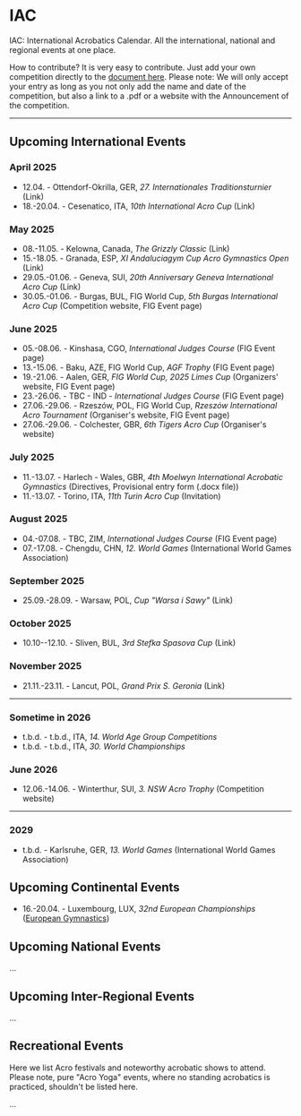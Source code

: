 # IAC

IAC: International Acrobatics Calendar. All the international, national and regional events at one place. 

How to contribute? It is very easy to contribute. Just add your own competition directly to the [document here]( https://github.com/floshin/acrolib/new/main). Please note: We will only accept your entry as long as you not only add the name and date of the competition, but also a link to a .pdf or a website with the Announcement of the competition. 

---

## Upcoming International Events


### April 2025

* 12.04. - Ottendorf-Okrilla, GER, *27. Internationales Traditionsturnier* (Link)
* 18.-20.04. - Cesenatico, ITA, *10th International Acro Cup* (Link)

<!--
| Date | City | Country | Name | Info |
| ---- | ---- | ------- | ---- | ---- |
| 12.04. | Ottendorf-Okrilla | GER | 27th Internationales Traditionsturnier	| competition website |
| 18.-20.04. | Cesenatico	| ITA | 10th International Acro Cup | for Clubs	| 
-->

### May 2025

* 08.-11.05. - Kelowna, Canada, *The Grizzly Classic* (Link)
* 15.-18.05. - Granada, ESP, *XI Andaluciagym Cup Acro Gymnastics Open* (Link)
* 29.05.-01.06. - Geneva, SUI, *20th Anniversary Geneva International Acro Cup* (Link)
* 30.05.-01.06. - Burgas, BUL, FIG World Cup, *5th Burgas International Acro Cup* (Competition website, FIG Event page)


### June 2025

* 05.-08.06. - Kinshasa, CGO, *International Judges Course* (FIG Event page)
* 13.-15.06. - Baku, AZE, FIG World Cup, *AGF Trophy* (FIG Event page)
* 19.-21.06. - Aalen, GER, *FIG World Cup, 2025 Limes Cup* (Organizers' website, FIG Event page)
* 23.-26.06. - TBC - IND - *International Judges Course* (FIG Event page)
* 27.06.-29.06.	- Rzeszów, POL, FIG World Cup, *Rzeszów International Acro Tournament* (Organiser's website, FIG Event page)
* 27.06.-29.06.	- Colchester, GBR, *6th Tigers Acro Cup*	(Organiser's website)


### July 2025

* 11.-13.07. -	Harlech - Wales, GBR, *4th Moelwyn International Acrobatic Gymnastics* (Directives, Provisional entry form (.docx file))
* 11.-13.07.	- Torino, ITA, *11th Turin Acro Cup*	(Invitation)


### August 2025

* 04.-07.08. - TBC,	ZIM, *International Judges Course* (FIG Event page)
* 07.-17.08. - Chengdu, CHN, *12. World Games* (International World Games Association)


### September 2025

* 25.09.-28.09.	- Warsaw,	POL, *Cup "Warsa i Sawy"* (Link) 


### October 2025

* 10.10--12.10.	- Sliven,	BUL, *3rd Stefka Spasova Cup*	(Link)


### November 2025

* 21.11.-23.11. -	Lancut, POL,	*Grand Prix S. Geronia*	(Link)

---

### Sometime in 2026

* t.b.d. - t.b.d.,	ITA, *14. World Age Group Competitions*
* t.b.d.	- t.b.d., ITA, *30. World Championships*


### June 2026

* 12.06.-14.06.	- Winterthur, SUI, *3. NSW Acro Trophy* (Competition website)

---
 
### 2029

* t.b.d. - Karlsruhe,	GER, *13. World Games* (International World Games Association)


## Upcoming Continental Events 

* 16.-20.04. - Luxembourg, LUX, *32nd European Championships* ([European Gymnastics](https://www.europeangymnastics.com/))


## Upcoming National Events

...


## Upcoming Inter-Regional Events

...


## Recreational Events

Here we list Acro festivals and noteworthy acrobatic shows to attend. Please note, pure "Acro Yoga" events, where no standing acrobatics is practiced, shouldn't be listed here. 

...
